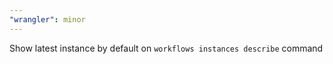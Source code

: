 ```yaml
---
"wrangler": minor
---
```


Show latest instance by default on `workflows instances describe` command
